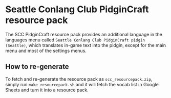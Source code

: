 # Seattle Conlang Club PidginCraft resource pack
The SCC PidginCraft resource pack provides an additional language in the languages menu called `Seattle Conlang Club PidginCraft pidgin (Seattle)`, which translates in-game text into the pidgin, except for the main menu and most of the settings menus.

## How to re-generate
To fetch and re-generate the resource pack as `scc_resourcepack.zip`, simply run `make_resourcepack.sh` and it will fetch the vocab list in Google Sheets and turn it into a resource pack.
